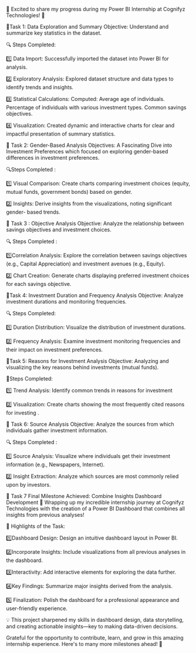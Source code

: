 🌟 Excited to share my progress during my Power BI Internship at Cognifyz Technologies! 🌟

🎯Task 1: Data Exploration and Summary
Objective: Understand and summarize key statistics in the dataset.

🔍 Steps Completed:

1️⃣ Data Import: Successfully imported the dataset into Power BI for analysis.

2️⃣ Exploratory Analysis: Explored dataset structure and data types to identify trends and insights.

3️⃣ Statistical Calculations: Computed: Average age of individuals. Percentage of individuals with various investment types. Common savings objectives.

4️⃣ Visualization: Created dynamic and interactive charts for clear and impactful presentation of summary statistics.

🎯 Task 2: Gender-Based Analysis
Objectives: A Fascinating Dive into Investment Preferences which focused on exploring gender-based differences in investment preferences.

🔍Steps Completed :

1️⃣ Visual Comparison: Create charts comparing investment choices (equity, mutual funds, government bonds) based on gender.

2️⃣ Insights: Derive insights from the visualizations, noting significant gender- based trends.

🎯 Task 3 : Objective Analysis
Objective: Analyze the relationship between savings objectives and investment choices.

🔍 Steps Completed :

1️⃣Correlation Analysis: Explore the correlation between savings objectives (e.g., Capital Appreciation) and investment avenues (e.g., Equity).

2️⃣ Chart Creation: Generate charts displaying preferred investment choices for each savings objective.

🎯Task 4: Investment Duration and Frequency Analysis
Objective: Analyze investment durations and monitoring frequencies.

🔍 Steps Completed:

1️⃣ Duration Distribution: Visualize the distribution of investment durations.

2️⃣ Frequency Analysis: Examine investment monitoring frequencies and their impact on investment preferences.

🎯Task 5: Reasons for Investment Analysis
Objective: Analyzing and visualizing the key reasons behind investments (mutual funds).

🔎Steps Completed:

1️⃣ Trend Analysis: Identify common trends in reasons for investment

2️⃣ Visualization: Create charts showing the most frequently cited reasons for investing .

🎯 Task 6: Source Analysis
Objective: Analyze the sources from which individuals gather investment information.

🔍 Steps Completed :

1️⃣ Source Analysis: Visualize where individuals get their investment information (e.g., Newspapers, Internet).

2️⃣ Insight Extraction: Analyze which sources are most commonly relied upon by investors.

🚀 Task 7 Final Milestone Achieved: Combine Insights Dashboard Development 🎉
Wrapping up my incredible internship journey at Cognifyz Technologies with the creation of a Power BI Dashboard that combines all insights from previous analyses!

🌟 Highlights of the Task:

1️⃣Dashboard Design: Design an intuitive dashboard layout in Power BI.

2️⃣Incorporate Insights: Include visualizations from all previous analyses in the dashboard.

3️⃣Interactivity: Add interactive elements for exploring the data further.

4️⃣Key Findings: Summarize major insights derived from the analysis.

5️⃣ Finalization: Polish the dashboard for a professional appearance and user-friendly experience.

💡 This project sharpened my skills in dashboard design, data storytelling, and creating actionable insights—key to making data-driven decisions.

Grateful for the opportunity to contribute, learn, and grow in this amazing internship experience. Here's to many more milestones ahead! 🚀
